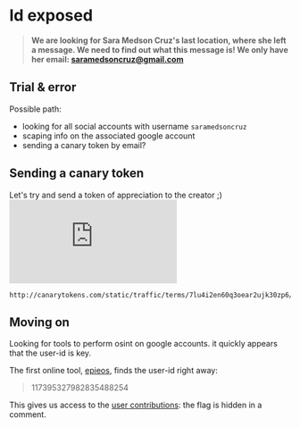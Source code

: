 # Id exposed

> **We are looking for Sara Medson Cruz's last location, where she left a
> message. We need to find out what this message is! We only have her email:
> saramedsoncruz@gmail.com**

## Trial & error

Possible path:
- looking for all social accounts with username `saramedsoncruz`
- scaping info on the associated google account
- sending a canary token by email?

## Sending a canary token

Let's try and send a token of appreciation to the creator ;)
![canary-token][canary-token-url]


```
http://canarytokens.com/static/traffic/terms/7lu4i2en60q3oear2ujk30zp6/contact.php
```

## Moving on

Looking for tools to perform osint on google accounts. it quickly appears that
the user-id is key.

The first online tool, [epieos][epieos-url], finds the user-id right away:

> 117395327982835488254

This gives us access to the [user contributions][google-account-contributions]: the flag is hidden in a comment.

[canary-token-url]: http://canarytokens.com/static/traffic/terms/7lu4i2en60q3oear2ujk30zp6/contact.php
[epieos-url]: https://tools.epieos.com/email.php
[google-account-contributions]: https://www.google.com/maps/contrib/117395327982835488254
